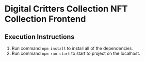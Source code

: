 # Digital Critters Collection NFT Collection Frontend

## Execution Instructions

1. Run command `npm install` to install all of the dependencies.
2. Run command `npm run start` to start to project on the localhost.

